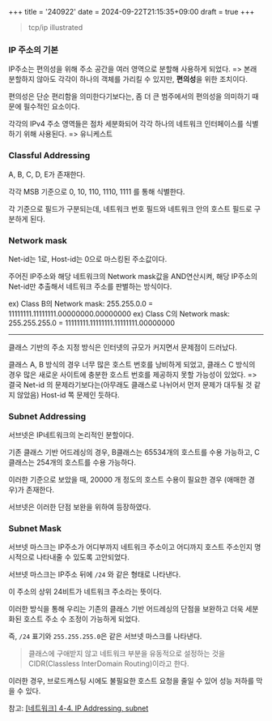 +++
title = '240922'
date = 2024-09-22T21:15:35+09:00
draft = true
+++

> tcp/ip illustrated

### IP 주소의 기본

IP주소는 편의성을 위해 주소 공간을 여러 영역으로 분할해 사용하게 되었다.
=> 본래 분할하지 않아도 각각이 하나의 객체를 가리킬 수 있지만, **편의성**을 위한 조치이다.

편의성은 단순 편리함을 의미한다기보다는, 좀 더 큰 범주에서의 편의성을 의미하기 때문에 필수적인 요소이다.

각각의 IPv4 주소 영역들은 점차 세분화되어 각각 하나의 네트워크 인터페이스를 식별하기 위해 사용된다.
=> 유니케스트

### Classful Addressing

A, B, C, D, E가 존재한다.

각각 MSB 기준으로 0, 10, 110, 1110, 1111 를 통해 식별한다.

각 기준으로 필드가 구분되는데, 네트워크 번호 필드와 네트워크 안의 호스트 필드로 구분하게 된다.

### Network mask

Net-id는 1로, Host-id는 0으로 마스킹된 주소값이다.

주어진 IP주소와 해당 네트워크의 Network mask값을 AND연산시켜, 해당 IP주소의 Net-id만 추출해서
네트워크 주소를 판별하는 방식이다.

ex) Class B의 Network mask: 255.255.0.0 =
11111111.11111111.00000000.00000000
ex) Class C의 Network mask: 255.255.255.0 =
11111111.11111111.11111111.00000000

---

클래스 기반의 주소 지정 방식은 인터넷의 규모가 커지면서 문제점이 드러났다.

클래스 A, B 방식의 경우 너무 많은 호스트 번호를 낭비하게 되었고,
클래스 C 방식의 경우 많은 새로운 사이트에 충분한 호스트 번호를 제공하지 못할 가능성이 있었다.
=> 결국 Net-id 의 문제라기보다는(아무래도 클래스로 나뉘어서 먼저 문제가 대두될 것 같지 않았음) Host-id 쪽 문제인 듯하다.

### Subnet Addressing

서브넷은 IP네트워크의 논리적인 분할이다.

기존 클래스 기반 어드레싱의 경우,
B클래스는 65534개의 호스트를 수용 가능하고,
C클래스는 254개의 호스트를 수용 가능하다.

이러한 기준으로 보았을 때,
20000 개 정도의 호스트 수용이 필요한 경우 (애매한 경우)가 존재한다.

서브넷은 이러한 단점 보완을 위하여 등장하였다.

### Subnet Mask

서브넷 마스크는 IP주소가 어디부까지 네트워크 주소이고 어디까지 호스트 주소인지 명시적으로 나타내줄 수 있도록 고안되었다.

서브넷 마스크는 IP주소 뒤에 `/24` 와 같은 형태로 나타낸다.

이 주소의 상위 24비트가 네트워크 주소라는 뜻이다.

이러한 방식을 통해 우리는 기존의 클래스 기반 어드레싱의 단점을 보완하고
더욱 세분화된 호스트 주소 수 조정이 가능하게 되었다.

즉, `/24` 표기와 `255.255.255.0`은 같은 서브넷 마스크를 나타낸다.

> 클래스에 구애받지 않고 네트워크 부분을 유동적으로 설정하는 것을 CIDR(Classless InterDomain Routing)이라고 한다.

이러한 경우, 브로드캐스팅 시에도 불필요한 호스트 요청을 줄일 수 있어
성능 저하를 막을 수 있다.

참고: [[네트워크] 4-4. IP Addressing, subnet](https://velog.io/@dltmdrl1244/%EB%84%A4%ED%8A%B8%EC%9B%8C%ED%81%AC-4-4.-IP-Addressing)